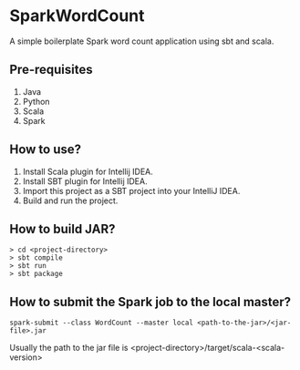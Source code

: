 # SparkWordCount

A simple boilerplate Spark word count application using sbt and scala.

## Pre-requisites
1. Java
2. Python
2. Scala
3. Spark

## How to use?
1. Install Scala plugin for Intellij IDEA.
2. Install SBT plugin for Intellij IDEA.
3. Import this project as a SBT project into your IntelliJ IDEA.
4. Build and run the project.

## How to build JAR?
```
> cd <project-directory>
> sbt compile
> sbt run
> sbt package
```

## How to submit the Spark job to the local master?

```
spark-submit --class WordCount --master local <path-to-the-jar>/<jar-file>.jar
```

Usually the path to the jar file is \<project-directory>/target/scala-\<scala-version>